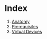 # Index


1. [Anatomy](anatomy.md)
1. [Prerequisites](prerequisites.md)
1. [Virtual Devices](virtual-devices.md)
